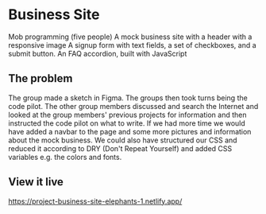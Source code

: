 # Business Site
Mob programming (five people)
A mock business site with a header with a responsive image
A signup form with text fields, a set of checkboxes, and a submit button. 
An FAQ accordion, built with JavaScript

## The problem

The group made a sketch in Figma. The groups then took turns being the code pilot. The other group members discussed and search the Internet and looked at the group members' previous projects for information and then instructed the code pilot on what to write. If we had more time we would have added a navbar to the page and some more pictures and information about the mock business. We could also have structured our CSS and reduced it according to DRY (Don't Repeat Yourself) and added CSS variables e.g. the colors and fonts. 


## View it live
https://project-business-site-elephants-1.netlify.app/
